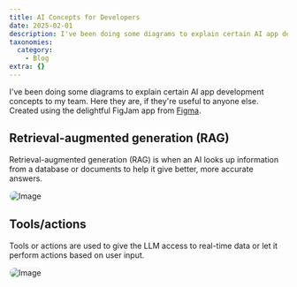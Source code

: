 ```yaml
---
title: AI Concepts for Developers
date: 2025-02-01
description: I've been doing some diagrams to explain certain AI app development concepts to my team. Here they are, if they're useful to anyone else. Created...
taxonomies:
  category:
    - Blog
extra: {}
---
```



I've been doing some diagrams to explain certain AI app development concepts to my team. Here they are, if they're useful to anyone else. Created using the delightful FigJam app from [Figma](https://figma.com).

## Retrieval-augmented generation (RAG)
Retrieval-augmented generation (RAG) is when an AI looks up information from a database or documents to help it give better, more accurate answers.

<img src="https://mirri.link/Yf9di0J" alt="Image" />

## Tools/actions
Tools or actions are used to give the LLM access to real-time data or let it perform actions based on user input.

<img src="https://mirri.link/AeuoPv6" alt="Image" />

<style>img { border: 1px solid #eee; border-radius: 0.75rem; }</style>



<style>a[href="#internal-link"] { color: #9b9b9b; text-decoration: none !important; }</style>